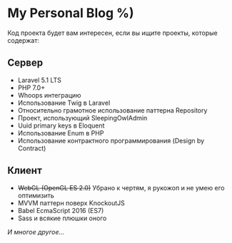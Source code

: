 My Personal Blog %)
===================

Код проекта будет вам интересен, если вы ищите проекты, которые содержат:

## Сервер

- Laravel 5.1 LTS
- PHP 7.0+
- Whoops интеграцию
- Использование Twig в Laravel
- Относительно грамотное использование паттерна Repository
- Проект, использующий SleepingOwlAdmin
- Uuid primary keys в Eloquent
- Использование Enum в PHP
- Использование контрактного программирования (Design by Contract)

## Клиент

- ~~WebGL (OpenGL ES 2.0)~~ Убрано к чертям, я рукожоп и не умею его оптимизить
- MVVM паттерн поверх KnockoutJS
- Babel EcmaScript 2016 (ES7)
- Sass и всякие плюшки оного

_И многое другое..._